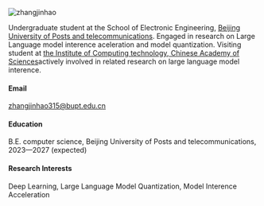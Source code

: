 

![zhangjinhao](https://img.shields.io/badge/Lvhaoojieming-github-blue?logo=github)

Undergraduate student at the School of Electronic Engineering, [Beijing University of Posts and telecommunications](https://www.bupt.edu.cn/). Engaged in research on Large Language model interence aceleration and model quantization.  Visiting student at [the Institute of Computing technology, Chinese Academy of Sciences](http://www.ict.cas.cn/)actively involved in related research on large language model interence.
#### Email
[zhangjinhao315@bupt.edu.cn](mailto:zhangjinhao315@bupt.edu.cn)

#### Education
B.E. computer science, Beijing University of Posts and telecommunications, 2023—2027 (expected)

#### Research Interests
Deep Learning, Large Language Model Quantization, Model Interence Acceleration

